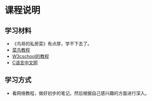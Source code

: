 # 课程说明

## 学习材料

* 《鸟哥的私房菜》有点厚，学不下去了。
* [菜鸟教程](https://www.runoob.com/linux/linux-install.html)
* [W3cschool的教程](https://www.w3cschool.cn/linux/linux-tutorial.html)
* [C语言中文网](http://c.biancheng.net/linux_tutorial/)

## 学习方式

* 看网络教程，做好初步的笔记。然后根据自己感兴趣的方面进行深入。